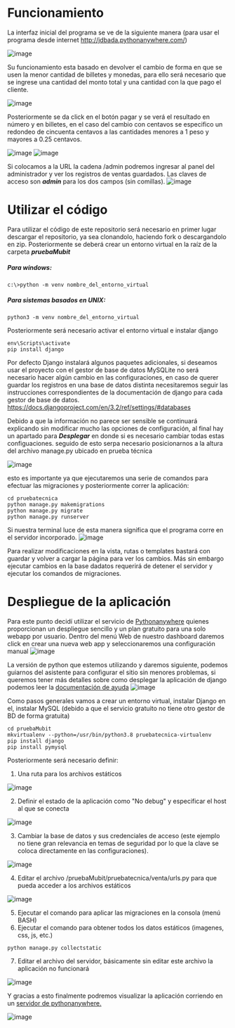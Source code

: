 # Funcionamiento
La interfaz inicial del programa se ve de la siguiente manera (para usar el programa desde internet http://jdbada.pythonanywhere.com/)

![image](https://user-images.githubusercontent.com/60485485/118373214-451c0080-b57b-11eb-9aff-2ee78e678ff1.png)

Su funcionamiento esta basado en devolver el cambio de forma en que se usen la menor cantidad de billetes y monedas, para ello será necesario que se ingrese una cantidad del monto total y una cantidad con la que pago el cliente.

![image](https://user-images.githubusercontent.com/60485485/118373882-aee9d980-b57e-11eb-8416-6044cf142156.png)

Posteriormente se da click en el botón pagar y se verá el resultado en número y en billetes, en el caso del cambio con centavos se especifico un redondeo de cincuenta centavos a las cantidades menores a 1 peso y mayores a 0.25 centavos.

![image](https://user-images.githubusercontent.com/60485485/118373930-ebb5d080-b57e-11eb-8650-5c9f98d4c01d.png)
![image](https://user-images.githubusercontent.com/60485485/118373944-fc664680-b57e-11eb-9426-f1bfa6c78977.png)

Si colocamos a la URL la cadena /admin podremos ingresar al panel del administrador y ver los registros de ventas guardados. Las claves de acceso son ***admin*** para los dos campos (sin comillas).
![image](https://user-images.githubusercontent.com/60485485/118374010-6121a100-b57f-11eb-8200-3d662f8370e7.png)


# Utilizar el código
Para utilizar el código de este repositorio será necesario en primer lugar descargar el repositorio, ya sea clonandolo, haciendo fork o descargandolo en zip. Posteriormente se deberá crear un entorno virtual en la raíz de la carpeta ***pruebaMubit***

##### Para windows:
```
c:\>python -m venv nombre_del_entorno_virtual
```

##### Para sistemas basados en UNIX:
```
python3 -m venv nombre_del_entorno_virtual
```

Posteriormente será necesario activar el entorno virtual e instalar django
```
env\Scripts\activate
pip install django
```

Por defecto Django instalará algunos paquetes adicionales, si deseamos usar el proyecto con el gestor de base de datos MySQLite no será necesario hacer algún cambio en las configuraciones, en caso de querer guardar los registros en una base de datos distinta necesitaremos seguir las instrucciones correspondientes de la documentación de django para cada gestor de base de datos. https://docs.djangoproject.com/en/3.2/ref/settings/#databases

Debido a que la información no parece ser sensible se continuará explicando sin modificar mucho las opciones de configuración, al final hay un apartado para ***Desplegar*** en donde si es necesario cambiar todas estas configuaciones. seguido de esto serpa necesario posicionarnos a la altura del archivo manage.py ubicado en prueba técnica

![image](https://user-images.githubusercontent.com/60485485/118373716-d8563580-b57d-11eb-9725-5e1bc36a382a.png)

esto es importante ya que ejecutaremos una serie de comandos para efectuar las migraciones y posteriormente correr la aplicación:

```
cd pruebatecnica
python manage.py makemigrations
python manage.py migrate
python manage.py runserver
```
Si nuestra terminal luce de esta manera significa que el programa corre en el servidor incorporado.
![image](https://user-images.githubusercontent.com/60485485/118373778-253a0c00-b57e-11eb-8cc1-e58b037c1abe.png)

Para realizar modificaciones en la vista, rutas o templates bastará con guardar y volver a cargar la página para ver los cambios. Más sin embargo ejecutar cambios en la base dadatos requerirá de detener el servidor y ejecutar los comandos de migraciones.

# Despliegue de la aplicación
Para este punto decidí utilizar el servicio de [Pythonanywhere](https://www.pythonanywhere.com/) quienes proporcionan un despliegue sencillo y un plan gratuito para una solo webapp por usuario. Dentro del menú Web de nuestro dashboard daremos click en crear una nueva web app y seleccionaremos una configuración manual
![image](https://user-images.githubusercontent.com/60485485/118374250-9d093600-b580-11eb-9b49-4c85f6ebed0c.png)

La versión de python que estemos utilizando y daremos siguiente, podemos guiarnos del asistente para configurar el sitio sin menores problemas, si queremos tener más detalles sobre como desplegar la aplicación de django podemos leer la [documentación de ayuda](https://help.pythonanywhere.com/pages/DeployExistingDjangoProject)
![image](https://user-images.githubusercontent.com/60485485/118374261-aa262500-b580-11eb-8d9b-146902b749db.png)

Como pasos generales vamos a crear un entorno virtual, instalar Django en el, instalar MySQL (debido a que el servicio gratuito no tiene otro gestor de BD de forma gratuita)

```
cd pruebaMubit
mkvirtualenv --python=/usr/bin/python3.8 pruebatecnica-virtualenv
pip install django
pip install pymysql
```
Posteriormente será necesario definir:
1. Una ruta para los archivos estáticos

![image](https://user-images.githubusercontent.com/60485485/118374575-806dfd80-b582-11eb-9f93-4b496285ebb0.png)

2. Definir el estado de la aplicación como "No debug" y especificar el host al que se conecta

![image](https://user-images.githubusercontent.com/60485485/118374614-c62ac600-b582-11eb-9054-ffdaf16605f2.png)

3. Cambiar la base de datos y sus credenciales de acceso (este ejemplo no tiene gran relevancia en temas de seguridad por lo que la clave se coloca directamente en las configuraciones).

![image](https://user-images.githubusercontent.com/60485485/118374715-4b15df80-b583-11eb-9f1f-8d38d75539f5.png)

4. Editar el archivo /pruebaMubit/pruebatecnica/venta/urls.py para que pueda acceder a los archivos estáticos

![image](https://user-images.githubusercontent.com/60485485/118374823-9c25d380-b583-11eb-8866-28d660eccd87.png)

5. Ejecutar el comando para aplicar las migraciones en la consola (menú BASH)
6. Ejecutar el comando para obtener todos los datos estáticos (imagenes, css, js, etc.)
```
python manage.py collectstatic
```
7. Editar el archivo del servidor, básicamente sin editar este archivo la aplicación no funcionará

![image](https://user-images.githubusercontent.com/60485485/118375073-fd9a7200-b584-11eb-92d5-6eb4116e4f6e.png)

Y gracias a esto finalmente podremos visualizar la aplicación corriendo en un [servidor de pythonanywhere.](http://jdbada.pythonanywhere.com/)

![image](https://user-images.githubusercontent.com/60485485/118375342-bd3bf380-b586-11eb-9577-85cccdc730ea.png)


